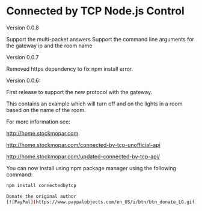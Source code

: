 Connected by TCP Node.js Control
=================================

Version 0.0.8

Support the multi-packet answers
Support the command line arguments for the gateway ip and the room name

Version 0.0.7

Removed https dependency to fix npm install error.

Version 0.0.6:

First release to support the new protocol with the gateway.

This contains an example which will turn off and on the lights in a room based on the name of the room.

For more information see:

http://home.stockmopar.com

http://home.stockmopar.com/connected-by-tcp-unofficial-api

http://home.stockmopar.com/updated-connected-by-tcp-api/

You can now install using npm package manager using the following command:
```sh
npm install connectedbytcp

Donate the original author
[![PayPal](https://www.paypalobjects.com/en_US/i/btn/btn_donate_LG.gif)](https://www.paypal.com/cgi-bin/webscr?cmd=_s-xclick&hosted_button_id=NKVWX2AJRLDT2)
